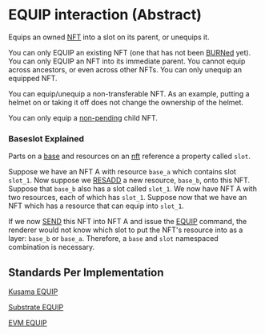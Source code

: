 # EQUIP interaction (Abstract)

Equips an owned [NFT](../entities/nft.md) into a slot on its parent, or unequips it.

You can only EQUIP an existing NFT (one that has not been [BURNed](burn.md) yet). You can only EQUIP
an NFT into its immediate parent. You cannot equip across ancestors, or even across other NFTs. You
can only unequip an equipped NFT.

You can equip/unequip a non-transferable NFT. As an example, putting a helmet on or taking it off
does not change the ownership of the helmet.

You can only equip a [non-pending](accept.md) child NFT.

### Baseslot Explained

Parts on a [base](entities/base.md) and resources on an [nft](entities/nft.md) reference a property
called `slot`.

Suppose we have an NFT A with resource `base_a` which contains slot `slot_1`. Now suppose we
[RESADD](interactions/resadd.md) a new resource, `base_b`, onto this NFT. Suppose that `base_b` also
has a slot called `slot_1`. We now have NFT A with two resources, each of which has `slot_1`.
Suppose now that we have an NFT which has a resource that can equip into `slot_1`.

If we now [SEND](interactions/send.md) this NFT into NFT A and issue the
[EQUIP](interactions/equip.md) command, the renderer would not know which slot to put the NFT's
resource into as a layer: `base_b` or `base_a`. Therefore, a `base` and `slot` namespaced
combination is necessary.

## Standards Per Implementation

[Kusama EQUIP](../../kusama/interactions/equip.md)

[Substrate EQUIP](../../substrate/interactions/equip.md)

[EVM EQUIP](../../evm/interactions/equip.md)